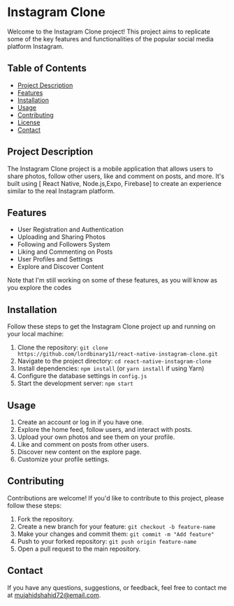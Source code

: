 # Instagram Clone

Welcome to the Instagram Clone project! This project aims to replicate some of the key features and functionalities of the popular social media platform Instagram.

## Table of Contents
- [Project Description](#project-description)
- [Features](#features)
- [Installation](#installation)
- [Usage](#usage)
- [Contributing](#contributing)
- [License](#license)
- [Contact](#contact)

## Project Description
The Instagram Clone project is a mobile application that allows users to share photos, follow other users, like and comment on posts, and more. It's built using [ React Native, Node.js,Expo, Firebase] to create an experience similar to the real Instagram platform.

## Features
- User Registration and Authentication
- Uploading and Sharing Photos
- Following and Followers System
- Liking and Commenting on Posts
- User Profiles and Settings
- Explore and Discover Content

Note that I'm still working on some of these features, as you will know as you explore the codes

## Installation
Follow these steps to get the Instagram Clone project up and running on your local machine:

1. Clone the repository: `git clone https://github.com/lordbinary11/react-native-instagram-clone.git`
2. Navigate to the project directory: `cd react-native-instagram-clone`
3. Install dependencies: `npm install` (or `yarn install` if using Yarn)
4. Configure the database settings in `config.js`
5. Start the development server: `npm start`

## Usage
1. Create an account or log in if you have one.
2. Explore the home feed, follow users, and interact with posts.
3. Upload your own photos and see them on your profile.
4. Like and comment on posts from other users.
5. Discover new content on the explore page.
6. Customize your profile settings.

## Contributing
Contributions are welcome! If you'd like to contribute to this project, please follow these steps:
1. Fork the repository.
2. Create a new branch for your feature: `git checkout -b feature-name`
3. Make your changes and commit them: `git commit -m "Add feature"`
4. Push to your forked repository: `git push origin feature-name`
5. Open a pull request to the main repository.

## Contact
If you have any questions, suggestions, or feedback, feel free to contact me at mujahidshahid72@email.com.
